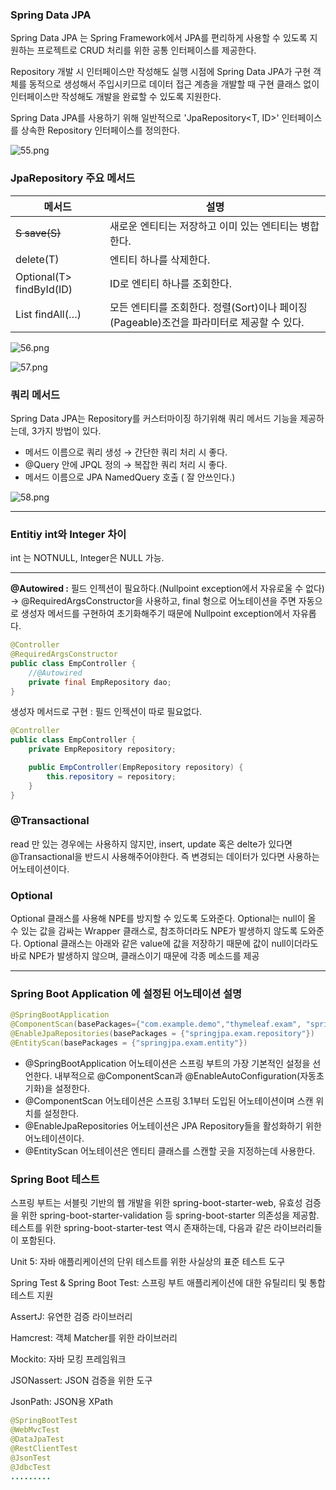 ### Spring Data JPA

Spring Data JPA 는 Spring Framework에서 JPA를 편리하게 사용할 수 있도록 지원하는 프로젝트로 CRUD 처리를 위한 공통 인터페이스를 제공한다.

Repository 개발 시 인터페이스만 작성해도 실행 시점에 Spring Data JPA가 구현 객체를 동적으로 생성해서 주입시키므로 데이터 접근 계층을 개발할 때 구현 클래스 없이 인터페이스만 작성해도 개발을 완료할 수 있도록 지원한다.

Spring Data JPA를 사용하기 위해 일반적으로 'JpaRepository<T, ID>' 인터페이스를 상속한 Repository 인터페이스를 정의한다.

![55.png](img/55.png)

### JpaRepository 주요 메서드

| 메서드 | 설명 |
| --- | --- |
| <S extends T> S save(S) | 새로운 엔티티는 저장하고 이미 있는 엔티티는 병합한다. |
| delete(T) | 엔티티 하나를 삭제한다. |
| Optional(T> findById(ID) | ID로 엔티티 하나를 조회한다. |
| List<T> findAll(…) | 모든 엔티티를 조회한다. 정렬(Sort)이나 페이징(Pageable)조건을 파라미터로 제공할 수 있다. |

![56.png](img/56.png)

![57.png](img/57.png)

### 쿼리 메서드

Spring Data JPA는 Repository를 커스터마이징 하기위해 쿼리 메서드 기능을 제공하는데, 3가지 방법이 있다. 

- 메서드 이름으로 쿼리 생성 → 간단한 쿼리 처리 시 좋다.
- @Query 안에 JPQL 정의 → 복잡한 쿼리 처리 시 좋다.
- 메서드 이름으로 JPA NamedQuery 호출 ( 잘 안쓰인다.)

![58.png](img/58.png)

---

### Entitiy int와 Integer 차이

int 는 NOTNULL, Integer은 NULL 가능.

---

**@Autowired :** 필드 인젝션이 필요하다.(Nullpoint exception에서 자유로울 수 없다) → @RequiredArgsConstructor을 사용하고, final 형으로 어노테이션을 주면 자동으로 생성자 메서드를 구현하여 초기화해주기 때문에 Nullpoint exception에서 자유롭다.

```java
@Controller
@RequiredArgsConstructor
public class EmpController {
	//@Autowired
	private final EmpRepository dao;
}
```

생성자 메서드로 구현 : 필드 인젝션이 따로 필요없다.

```java
@Controller
public class EmpController {
	private EmpRepository repository;

	public EmpController(EmpRepository repository) {
		this.repository = repository;
	}
}
```

### @Transactional

read 만 있는 경우에는 사용하지 않지만, insert, update 혹은 delte가 있다면 @Transactional을 반드시 사용해주어야한다. 즉 변경되는 데이터가 있다면 사용하는 어노테이션이다.

### Optional

Optional<T> 클래스를 사용해 NPE를 방지할 수 있도록 도와준다. Optional<T>는 null이 올 수 있는 값을 감싸는 Wrapper 클래스로, 참조하더라도 NPE가 발생하지 않도록 도와준다. Optional 클래스는 아래와 같은 value에 값을 저장하기 때문에 값이 null이더라도 바로 NPE가 발생하지 않으며, 클래스이기 때문에 각종 메소드를 제공

---

### Spring Boot Application 에 설정된 어노테이션 설명

```java
@SpringBootApplication 
@ComponentScan(basePackages={"com.example.demo","thymeleaf.exam", "springjpa.exam"})
@EnableJpaRepositories(basePackages = {"springjpa.exam.repository"}) 
@EntityScan(basePackages = {"springjpa.exam.entity"})
```

- @SpringBootApplication 어노테이션은 스프링 부트의 가장 기본적인 설정을 선언한다. 내부적으로 @ComponentScan과 @EnableAutoConfiguration(자동초기화)을 설정한다.
- @ComponentScan 어노테이션은 스프링 3.1부터 도입된 어노테이션이며 스캔 위치를 설정한다.
- @EnableJpaRepositories 어노테이션은 JPA Repository들을 활성화하기 위한 어노테이션이다.
- @EntityScan 어노테이션은 엔티티 클래스를 스캔할 곳을 지정하는데 사용한다.

### Spring Boot 테스트

스프링 부트는 서블릿 기반의 웹 개발을 위한 spring-boot-starter-web, 유효성 검증을 위한 spring-boot-starter-validation 등 spring-boot-starter 의존성을 제공함. 테스트를 위한 spring-boot-starter-test 역시 존재하는데, 다음과 같은 라이브러리들이 포함된다.

Unit 5: 자바 애플리케이션의 단위 테스트를 위한 사실상의 표준 테스트 도구

Spring Test & Spring Boot Test: 스프링 부트 애플리케이션에 대한 유틸리티 및 통합 테스트 지원

AssertJ: 유연한 검증 라이브러리

Hamcrest: 객체 Matcher를 위한 라이브러리

Mockito: 자바 모킹 프레임워크

JSONassert: JSON 검증을 위한 도구

JsonPath: JSON용 XPath

```java
@SpringBootTest
@WebMvcTest 
@DataJpaTest 
@RestClientTest 
@JsonTest 
@JdbcTest 
.........
```